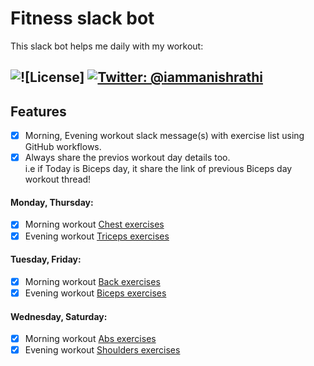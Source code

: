 # Fitness slack bot
This slack bot helps me daily with my workout:

![![License]](https://img.shields.io/badge/license-MIT-green.svg?style=flat)
[![Twitter: @iammanishrathi](https://img.shields.io/badge/contact-@iammanishrathi-blue.svg?style=flat)](https://twitter.com/iammanishrathi)
------

## Features
- [x] Morning, Evening workout slack message(s) with exercise list using GitHub workflows.
- [x] Always share the previos workout day details too.  
i.e if Today is Biceps day, it share the link of previous Biceps day workout thread!

#### Monday, Thursday: 
  - [x] Morning workout [Chest exercises](https://github.com/crazymanish/fitness-slack-bot/blob/main/exercises/chest_workout.csv)
  - [x] Evening workout [Triceps exercises](https://github.com/crazymanish/fitness-slack-bot/blob/main/exercises/triceps_workout.csv)  
#### Tuesday, Friday: 
  - [x] Morning workout [Back exercises](https://github.com/crazymanish/fitness-slack-bot/blob/main/exercises/back_workout.csv)
  - [x] Evening workout [Biceps exercises](https://github.com/crazymanish/fitness-slack-bot/blob/main/exercises/biceps_workout.csv)
#### Wednesday, Saturday: 
  - [x] Morning workout [Abs exercises](https://github.com/crazymanish/fitness-slack-bot/blob/main/exercises/abs_workout.csv)
  - [x] Evening workout [Shoulders exercises](https://github.com/crazymanish/fitness-slack-bot/blob/main/exercises/shoulders_workout.csv)
